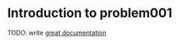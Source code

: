 # Introduction to problem001

TODO: write [great documentation](http://jacobian.org/writing/what-to-write/)
